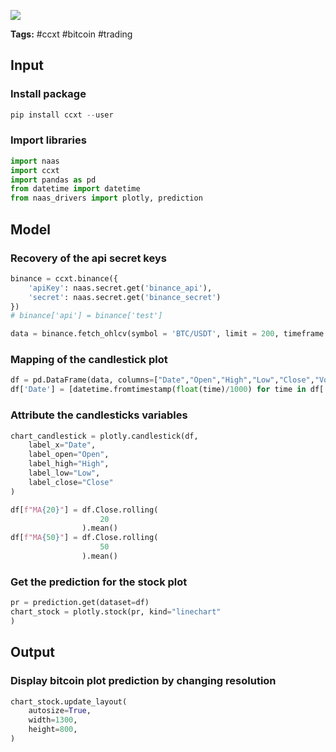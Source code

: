 <a href="https://app.naas.ai/user-redirect/naas/downloader?url=https://raw.githubusercontent.com/jupyter-naas/awesome-notebooks/master/CCXT/CCXT_Predict_Bitcoin_from_Binance.ipynb" target="_parent"><img src="https://naasai-public.s3.eu-west-3.amazonaws.com/open_in_naas.svg"/></a>

**Tags:** #ccxt #bitcoin #trading

## Input

### Install package


```python
pip install ccxt --user
```

### Import libraries


```python
import naas
import ccxt
import pandas as pd
from datetime import datetime
from naas_drivers import plotly, prediction
```

## Model

### Recovery of the api secret keys


```python
binance = ccxt.binance({
    'apiKey': naas.secret.get('binance_api'),
    'secret': naas.secret.get('binance_secret')
}) 
# binance['api'] = binance['test']

data = binance.fetch_ohlcv(symbol = 'BTC/USDT', limit = 200, timeframe = '1d')
```

### Mapping of the candlestick plot


```python
df = pd.DataFrame(data, columns=["Date","Open","High","Low","Close","Volume"])
df['Date'] = [datetime.fromtimestamp(float(time)/1000) for time in df['Date']]
```

### Attribute the candlesticks variables


```python
chart_candlestick = plotly.candlestick(df,
    label_x="Date", 
    label_open="Open", 
    label_high="High",
    label_low="Low",
    label_close="Close"
)
```


```python
df[f"MA{20}"] = df.Close.rolling(
                    20
                ).mean()
df[f"MA{50}"] = df.Close.rolling(
                    50
                ).mean()
```

### Get the prediction for the stock plot


```python
pr = prediction.get(dataset=df)
chart_stock = plotly.stock(pr, kind="linechart"
)
```

## Output

### Display bitcoin plot prediction by changing resolution


```python
chart_stock.update_layout(
    autosize=True,
    width=1300,
    height=800,
)
```
